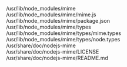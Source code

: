 /usr/lib/node\_modules/mime  
/usr/lib/node\_modules/mime/mime.js  
/usr/lib/node\_modules/mime/package.json  
/usr/lib/node\_modules/mime/types  
/usr/lib/node\_modules/mime/types/mime.types  
/usr/lib/node\_modules/mime/types/node.types  
/usr/share/doc/nodejs-mime  
/usr/share/doc/nodejs-mime/LICENSE  
/usr/share/doc/nodejs-mime/README.md  
